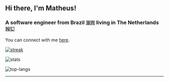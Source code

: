 ## Hi there, I'm Matheus!

### A software engineer from Brazil 🇧🇷 living in The Netherlands 🇳🇱

You can connect with me [here](https://matheusaraujo.github.io).

[![streak](https://github-readme-streak-stats.herokuapp.com?user=matheusaraujo&theme=transparent&hide_border=true&mode=weekly)](https://git.io/streak-stats)

![stats](https://github-readme-stats.vercel.app/api?username=matheusaraujo&show=reviews,discussions_started,discussions_answered,prs_merged,prs_merged_percentage&show_icons=true&bg_color=00000000)

![top-langs](https://github-readme-stats.vercel.app/api/top-langs?username=matheusaraujo&show_icons=true&locale=en&layout=compact)

---


<!--
**matheusaraujo/matheusaraujo** is a ✨ _special_ ✨ repository because its `README.md` (this file) appears on your GitHub profile.

Here are some ideas to get you started:

- 🔭 I’m currently working on ...
- 🌱 I’m currently learning ...
- 👯 I’m looking to collaborate on ...
- 🤔 I’m looking for help with ...
- 💬 Ask me about ...
- 📫 How to reach me: ...
- 😄 Pronouns: ...
- ⚡ Fun fact: ...
-->
